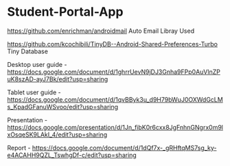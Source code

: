 # Student-Portal-App

https://github.com/enrichman/androidmail Auto Email Libray Used

https://github.com/kcochibili/TinyDB--Android-Shared-Preferences-Turbo Tiny Database


Desktop user guide - https://docs.google.com/document/d/1ghrrUevN9jDJ3Gnha9FPp0AuVlnZPuK8szAD-ayJ7Bk/edit?usp=sharing

Tablet user guide - https://docs.google.com/document/d/1qvBByk3u_d9H79bWuJ0OXWdGcLMs_KpadGFanuWSvoo/edit?usp=sharing

Presentation - https://docs.google.com/presentation/d/1Jn_fibK0r6cxx8JgFnhnGNgrx0m9lxOsqeSK9LAkI_4/edit?usp=sharing

Report - https://docs.google.com/document/d/1dQf7x-_gRHftqMS7sg_ky-e4ACAHH9QZL_TswhgDf-c/edit?usp=sharing
